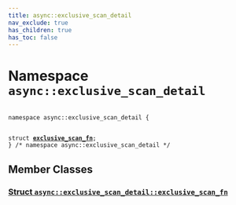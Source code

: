 ```yaml
---
title: async::exclusive_scan_detail
nav_exclude: true
has_children: true
has_toc: false
---
```


# Namespace `async::exclusive_scan_detail`

<code class="doxybook">
<span>namespace async::exclusive&#95;scan&#95;detail {</span>
<br>
<span>struct <b><a href="/thrust/api/classes/structasync_1_1exclusive__scan__detail_1_1exclusive__scan__fn.html">exclusive&#95;scan&#95;fn</a></b>;</span>
<span>} /* namespace async::exclusive&#95;scan&#95;detail */</span>
</code>

## Member Classes

<h3 id="struct-async::exclusive_scan_detail::exclusive_scan_fn">
<a href="/thrust/api/classes/structasync_1_1exclusive__scan__detail_1_1exclusive__scan__fn.html">Struct <code>async::exclusive&#95;scan&#95;detail::exclusive&#95;scan&#95;fn</code>
</a>
</h3>


